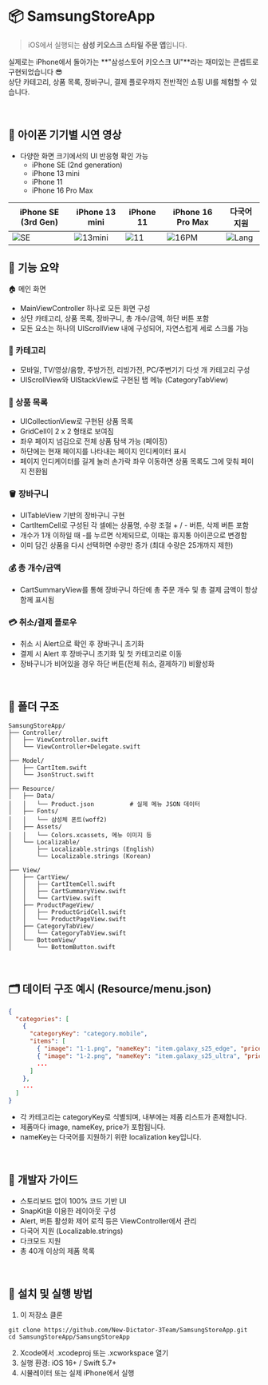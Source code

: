 # 📦 SamsungStoreApp

> iOS에서 실행되는 **삼성 키오스크 스타일 주문 앱**입니다.

실제로는 iPhone에서 돌아가는 **"삼성스토어 키오스크 UI"**라는 재미있는 콘셉트로 구현되었습니다 😎  
상단 카테고리, 상품 목록, 장바구니, 결제 플로우까지 전반적인 쇼핑 UI를 체험할 수 있습니다.

<br>

## 📱 아이폰 기기별 시연 영상
- 다양한 화면 크기에서의 UI 반응형 확인 가능
  - iPhone SE (2nd generation)
  - iPhone 13 mini
  - iPhone 11
  - iPhone 16 Pro Max

| iPhone SE (3rd Gen) | iPhone 13 mini | iPhone 11 | iPhone 16 Pro Max | 다국어 지원 |
|---------------------|----------------|-----------|-------------------|--------------|
| ![SE](https://github.com/user-attachments/assets/7019756b-5155-42b2-bae1-c7d4c0fc310c) | ![13mini](https://github.com/user-attachments/assets/dbf09f7c-6e30-4322-9a3c-f6d47d5306fe) | ![11](https://github.com/user-attachments/assets/8c7dd720-1ef5-4c40-9480-ecf99c11d72a) | ![16PM](https://github.com/user-attachments/assets/6eb8e31b-5f9b-4ea0-9d0f-755ea7486257) | ![Lang](https://github.com/user-attachments/assets/54bf168c-71c6-4493-9645-afa5dd6adfc4) |

## 🧭 기능 요약

🏠 메인 화면
- MainViewController 하나로 모든 화면 구성
- 상단 카테고리, 상품 목록, 장바구니, 총 개수/금액, 하단 버튼 포함
- 모든 요소는 하나의 UIScrollView 내에 구성되어, 자연스럽게 세로 스크롤 가능

### 📂 카테고리
- 모바일, TV/영상/음향, 주방가전, 리빙가전, PC/주변기기 다섯 개 카테고리 구성
- UIScrollView와 UIStackView로 구현된 탭 메뉴 (CategoryTabView)

### 🛒 상품 목록
- UICollectionView로 구현된 상품 목록
- GridCell이 2 x 2 형태로 보여짐
- 좌우 페이지 넘김으로 전체 상품 탐색 가능 (페이징)
- 하단에는 현재 페이지를 나타내는 페이지 인디케이터 표시
- 페이지 인디케이터를 길게 눌러 손가락 좌우 이동하면 상품 목록도 그에 맞춰 페이지 전환됨

### 🪣 장바구니
- UITableView 기반의 장바구니 구현
- CartItemCell로 구성된 각 셀에는 상품명, 수량 조절 + / - 버튼, 삭제 버튼 포함
- 개수가 1개 이하일 때 -를 누르면 삭제되므로, 이때는 휴지통 아이콘으로 변경함
- 이미 담긴 상품을 다시 선택하면 수량만 증가 (최대 수량은 25개까지 제한)

### 💰 총 개수/금액
- CartSummaryView를 통해 장바구니 하단에 총 주문 개수 및 총 결제 금액이 항상 함께 표시됨

### 💳 취소/결제 플로우
- 취소 시 Alert으로 확인 후 장바구니 초기화
- 결제 시 Alert 후 장바구니 초기화 및 첫 카테고리로 이동
- 장바구니가 비어있을 경우 하단 버튼(전체 취소, 결제하기) 비활성화

<br>

## 📁 폴더 구조

```plaintext
SamsungStoreApp/
├── Controller/
│   ├── ViewController.swift
│   └── ViewController+Delegate.swift
│
├── Model/
│   ├── CartItem.swift
│   └── JsonStruct.swift
│
├── Resource/
│   ├── Data/
│   │   └── Product.json          # 실제 메뉴 JSON 데이터
│   ├── Fonts/
│   │   └── 삼성체 폰트(woff2)
│   ├── Assets/
│   │   └── Colors.xcassets, 메뉴 이미지 등
│   └── Localizable/
│       ├── Localizable.strings (English)
│       └── Localizable.strings (Korean)
│
├── View/
│   ├── CartView/
│   │   ├── CartItemCell.swift
│   │   ├── CartSummaryView.swift
│   │   └── CartView.swift
│   ├── ProductPageView/
│   │   ├── ProductGridCell.swift
│   │   └── ProductPageView.swift
│   ├── CategoryTabView/
│   │   └── CategoryTabView.swift
│   └── BottomView/
│       └── BottomButton.swift
```

<br>

## 🗂 데이터 구조 예시 (Resource/menu.json)
```json
{
  "categories": [
    {
      "categoryKey": "category.mobile",
      "items": [
        { "image": "1-1.png", "nameKey": "item.galaxy_s25_edge", "price": "1,465,200" },
        { "image": "1-2.png", "nameKey": "item.galaxy_s25_ultra", "price": "1,645,800" },
        ...
      ]
    },
    ...
  ]
}
```
- 각 카테고리는 categoryKey로 식별되며, 내부에는 제품 리스트가 존재합니다.
- 제품마다 image, nameKey, price가 포함됩니다.
- nameKey는 다국어를 지원하기 위한 localization key입니다.

<br>

## 🎯 개발자 가이드
- 스토리보드 없이 100% 코드 기반 UI
- SnapKit을 이용한 레이아웃 구성
- Alert, 버튼 활성화 제어 로직 등은 ViewController에서 관리
- 다국어 지원 (Localizable.strings)
- 다크모드 지원
- 총 40개 이상의 제품 목록

<br>

## 🚀 설치 및 실행 방법
1.	이 저장소 클론
```
git clone https://github.com/New-Dictator-3Team/SamsungStoreApp.git
cd SamsungStoreApp/SamsungStoreApp
```

2. Xcode에서 .xcodeproj 또는 .xcworkspace 열기
3. 실행 환경: iOS 16+ / Swift 5.7+
4. 시뮬레이터 또는 실제 iPhone에서 실행

<br>
